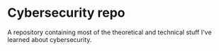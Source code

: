 # Cybersecurity repo
A repository containing most of the theoretical and technical stuff I've learned about cybersecurity.